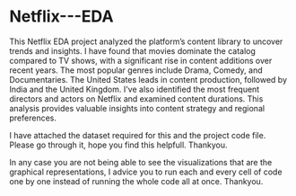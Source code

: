 # Netflix---EDA
This Netflix EDA project analyzed the platform’s content library to uncover trends and insights. I have found that movies dominate the catalog compared to TV shows, with a significant rise in content additions over recent years. The most popular genres include Drama, Comedy, and Documentaries. The United States leads in content production, followed by India and the United Kingdom. I've also identified the most frequent directors and actors on Netflix and examined content durations. This analysis provides valuable insights into content strategy and regional preferences.

I have attached the dataset required for this and the project code file. Please go through it, hope you find this helpfull. Thankyou.


In any case you are not being able to see the visualizations that are the graphical representations, I advice you to run each and every cell of code one by one instead of running the whole  code all at once. Thankyou.

